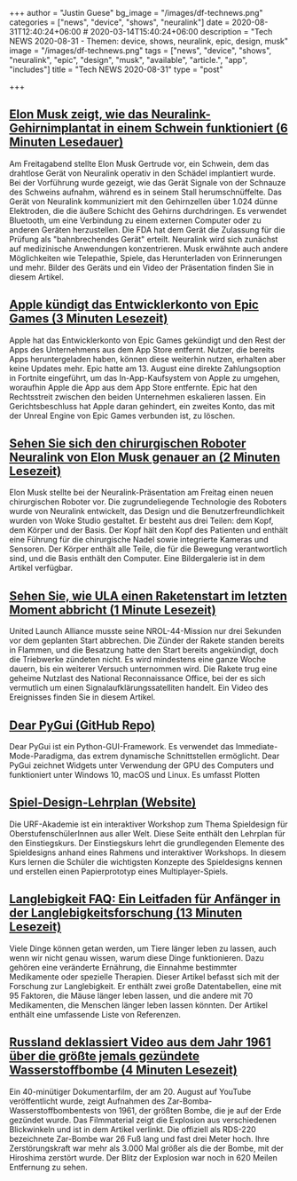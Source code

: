 +++
author = "Justin Guese"
bg_image = "/images/df-technews.png"
categories = ["news", "device", "shows", "neuralink"]
date = 2020-08-31T12:40:24+06:00 # 2020-03-14T15:40:24+06:00
description = "Tech NEWS 2020-08-31 - Themen: device, shows, neuralink, epic, design, musk"
image = "/images/df-technews.png"
tags = ["news", "device", "shows", "neuralink", "epic", "design", "musk", "available", "article.", "app", "includes"]
title = "Tech NEWS 2020-08-31"
type = "post"

+++

## [Elon Musk zeigt, wie das Neuralink-Gehirnimplantat in einem Schwein funktioniert (6 Minuten Lesedauer)](https://www.cnet.com/news/elon-musk-shows-neuralink-brain-implant-working-in-a-pig//1/0100017443fe1226-cdc18a76-78ce-4620-b3ec-3ae7bf590658-000000/7c2cmShQmiMBGyUx5m1sfMe6oZzle1Vn7xEdSa5Q7iQ=156)

 Am Freitagabend stellte Elon Musk Gertrude vor, ein Schwein, dem das drahtlose Gerät von Neuralink operativ in den Schädel implantiert wurde. Bei der Vorführung wurde gezeigt, wie das Gerät Signale von der Schnauze des Schweins aufnahm, während es in seinem Stall herumschnüffelte. Das Gerät von Neuralink kommuniziert mit den Gehirnzellen über 1.024 dünne Elektroden, die die äußere Schicht des Gehirns durchdringen. Es verwendet Bluetooth, um eine Verbindung zu einem externen Computer oder zu anderen Geräten herzustellen. Die FDA hat dem Gerät die Zulassung für die Prüfung als "bahnbrechendes Gerät" erteilt. Neuralink wird sich zunächst auf medizinische Anwendungen konzentrieren. Musk erwähnte auch andere Möglichkeiten wie Telepathie, Spiele, das Herunterladen von Erinnerungen und mehr. Bilder des Geräts und ein Video der Präsentation finden Sie in diesem Artikel.

## [Apple kündigt das Entwicklerkonto von Epic Games (3 Minuten Lesezeit)](https://www.macrumors.com/2020/08/28/apple-terminates-epic-games-developer-account//1/0100017443fe1226-cdc18a76-78ce-4620-b3ec-3ae7bf590658-000000/bCozuGeTYFsr2oAeNkxTml_HyUq24sMSpkcPN9oeOnk=156)

 Apple hat das Entwicklerkonto von Epic Games gekündigt und den Rest der Apps des Unternehmens aus dem App Store entfernt. Nutzer, die bereits Apps heruntergeladen haben, können diese weiterhin nutzen, erhalten aber keine Updates mehr. Epic hatte am 13. August eine direkte Zahlungsoption in Fortnite eingeführt, um das In-App-Kaufsystem von Apple zu umgehen, woraufhin Apple die App aus dem App Store entfernte. Epic hat den Rechtsstreit zwischen den beiden Unternehmen eskalieren lassen. Ein Gerichtsbeschluss hat Apple daran gehindert, ein zweites Konto, das mit der Unreal Engine von Epic Games verbunden ist, zu löschen.

## [Sehen Sie sich den chirurgischen Roboter Neuralink von Elon Musk genauer an (2 Minuten Lesezeit)](https://techcrunch.com/2020/08/28/take-a-closer-look-at-elon-musks-neuralink-surgical-robot//1/0100017443fe1226-cdc18a76-78ce-4620-b3ec-3ae7bf590658-000000/Xy_7ph-cH7S8IOIefFKk96qEz0Vzt39GuKpSjHntFjk=156)

 Elon Musk stellte bei der Neuralink-Präsentation am Freitag einen neuen chirurgischen Roboter vor. Die zugrundeliegende Technologie des Roboters wurde von Neuralink entwickelt, das Design und die Benutzerfreundlichkeit wurden von Woke Studio gestaltet. Er besteht aus drei Teilen: dem Kopf, dem Körper und der Basis. Der Kopf hält den Kopf des Patienten und enthält eine Führung für die chirurgische Nadel sowie integrierte Kameras und Sensoren. Der Körper enthält alle Teile, die für die Bewegung verantwortlich sind, und die Basis enthält den Computer. Eine Bildergalerie ist in dem Artikel verfügbar.

## [Sehen Sie, wie ULA einen Raketenstart im letzten Moment abbricht (1 Minute Lesezeit)](https://www.engadget.com/ula-aborts-mission-just-before-launch-205931211.html/1/0100017443fe1226-cdc18a76-78ce-4620-b3ec-3ae7bf590658-000000/voF-7ssfn_T6Ry4hCtwaXkAvHNwyIGQ_L1sP53B_GGE=156)

 United Launch Alliance musste seine NROL-44-Mission nur drei Sekunden vor dem geplanten Start abbrechen. Die Zünder der Rakete standen bereits in Flammen, und die Besatzung hatte den Start bereits angekündigt, doch die Triebwerke zündeten nicht. Es wird mindestens eine ganze Woche dauern, bis ein weiterer Versuch unternommen wird. Die Rakete trug eine geheime Nutzlast des National Reconnaissance Office, bei der es sich vermutlich um einen Signalaufklärungssatelliten handelt. Ein Video des Ereignisses finden Sie in diesem Artikel.

## [Dear PyGui (GitHub Repo)](https://github.com/hoffstadt/DearPyGui/1/0100017443fe1226-cdc18a76-78ce-4620-b3ec-3ae7bf590658-000000/wZ6hK73IccvFjB34MCcf2cora4f_0uR-qx-syvS8n_s=156)

 Dear PyGui ist ein Python-GUI-Framework. Es verwendet das Immediate-Mode-Paradigma, das extrem dynamische Schnittstellen ermöglicht. Dear PyGui zeichnet Widgets unter Verwendung der GPU des Computers und funktioniert unter Windows 10, macOS und Linux. Es umfasst Plotten

## [Spiel-Design-Lehrplan (Website)](https://www.riotgames.com/en/urf-academy/curriculum-guide/1/0100017443fe1226-cdc18a76-78ce-4620-b3ec-3ae7bf590658-000000/-UDX4Bdi4DXF0ROJ-mon4tdHcsZEndIrTlz7jfIIxKo=156)

 Die URF-Akademie ist ein interaktiver Workshop zum Thema Spieldesign für OberstufenschülerInnen aus aller Welt. Diese Seite enthält den Lehrplan für den Einstiegskurs. Der Einstiegskurs lehrt die grundlegenden Elemente des Spieldesigns anhand eines Rahmens und interaktiver Workshops. In diesem Kurs lernen die Schüler die wichtigsten Konzepte des Spieldesigns kennen und erstellen einen Papierprototyp eines Multiplayer-Spiels.

## [Langlebigkeit FAQ: Ein Leitfaden für Anfänger in der Langlebigkeitsforschung (13 Minuten Lesezeit)](https://www.ldeming.com/longevityfaq/1/0100017443fe1226-cdc18a76-78ce-4620-b3ec-3ae7bf590658-000000/ylVQpe1GsSLqJo_Gjmkt5WOpoSuuPJpr7ggubmeigdg=156)

 Viele Dinge können getan werden, um Tiere länger leben zu lassen, auch wenn wir nicht genau wissen, warum diese Dinge funktionieren. Dazu gehören eine veränderte Ernährung, die Einnahme bestimmter Medikamente oder spezielle Therapien. Dieser Artikel befasst sich mit der Forschung zur Langlebigkeit. Er enthält zwei große Datentabellen, eine mit 95 Faktoren, die Mäuse länger leben lassen, und die andere mit 70 Medikamenten, die Menschen länger leben lassen könnten. Der Artikel enthält eine umfassende Liste von Referenzen.

## [Russland deklassiert Video aus dem Jahr 1961 über die größte jemals gezündete Wasserstoffbombe (4 Minuten Lesezeit)](https://www.smithsonianmag.com/smart-news/russia-declassifies-video-1961-largest-hydrogen-bomb-ever-detonated-180975669//1/0100017443fe1226-cdc18a76-78ce-4620-b3ec-3ae7bf590658-000000/sq1eSfSdqBrjobXAH-F2ngiS_MNu_C9p11zHklUT-Io=156)

 Ein 40-minütiger Dokumentarfilm, der am 20. August auf YouTube veröffentlicht wurde, zeigt Aufnahmen des Zar-Bomba-Wasserstoffbombentests von 1961, der größten Bombe, die je auf der Erde gezündet wurde. Das Filmmaterial zeigt die Explosion aus verschiedenen Blickwinkeln und ist in dem Artikel verlinkt. Die offiziell als RDS-220 bezeichnete Zar-Bombe war 26 Fuß lang und fast drei Meter hoch. Ihre Zerstörungskraft war mehr als 3.000 Mal größer als die der Bombe, mit der Hiroshima zerstört wurde. Der Blitz der Explosion war noch in 620 Meilen Entfernung zu sehen.

